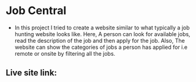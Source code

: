 # **Job Central**

- In this project I tried to create a website similar to what typically a job hunting website looks like. Here, A person can look for available jobs, read the description of the job and then apply for the job. Also, The website can show the categories of jobs a person has applied for i.e remote or onsite by filtering all the jobs.

## Live site link:
